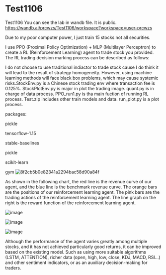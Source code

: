 # Test1106
Test1106
You can see the lab in wandb file. It is public.
https://wandb.ai/prcwzs/Test1106/workspace?workspace=user-prcwzs

Due to my poor computer power, I just train 15 stocks not all securities.


I use PPO (Proximal Policy Optimization) + MLP (Multilayer Perceptron) to create a RL (Reinforcement Learning) agent to trade stock you provided. The RL trading decision marking process can be described as follows:



I do not choose to use traditional indiactor to trade stock cause I do think it will lead to the result of strategy homogeneity. However, using machine learning methods will face black box problems, which may cause systemic risks.StockEnv.py is a Chinese stock trading env where transaction fee is 0.125%. StockPlotEnv.py is major in plot the trading image. quant.py is in charge of data process. PPO_run1.py is tha main fuction of running RL process. Test.zip includes other train models and data. run_plot.py is a plot process.


packages:

pickle

tensorflow-1.15

stable-baselines

pickle

scikit-learn

gym
![8f2cb5b0e82341a2294bac58d90a84f](https://user-images.githubusercontent.com/49648647/140630360-c8b967a2-4930-4c89-9035-e5496566c8c8.png)

As shown in the following chart, the red line is the revenue curve of our agent, and the blue line is the benchmark revenue curve. The orange bars are the positions of our reinforcement learning agent. The pink bars are the trading actions of the reinforcement learning agent. The line graph on the right is the reward function of the reinforcement learning agent.

![image](https://user-images.githubusercontent.com/49648647/140601769-ee73b35d-a663-40ba-b87b-e493f20e74c0.png)

![image](https://user-images.githubusercontent.com/49648647/140602096-d8e79621-7a8f-41a2-8a43-47bfb3e7ad58.png)

![image](https://user-images.githubusercontent.com/49648647/140602112-12a0c9cb-b346-49cf-8bab-21540fafd3e3.png)

Although the performance of the agent varies greatly among multiple stocks, and it has not achieved particularly good returns, it can be improved based on the existing model. Such as using more suitable algorithms (LSTM, ATTENTION), richer data (open, high, low, close, KDJ, MACD, RSI...) and other sentiment indicators, or as an auxiliary decision-making for traders.

